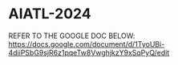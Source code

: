 # AIATL-2024

REFER TO THE GOOGLE DOC BELOW:
https://docs.google.com/document/d/1TyoUBi-4diiPSbG9sjR6z1pqeTw8VwghjkzY9xSqPyQ/edit
